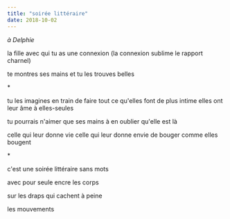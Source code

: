 ```yaml
---
title: "soirée littéraire"
date: 2018-10-02
---
```


*à Delphie*

la fille avec qui tu as une connexion
(la connexion sublime le rapport charnel)

te montres ses mains et tu les trouves belles

\*

tu les imagines en train de faire tout ce qu'elles font de plus intime
elles ont leur âme à elles-seules

tu pourrais n'aimer que ses mains
à en oublier qu'elle est là

celle qui leur donne vie
celle qui leur donne envie
de bouger comme elles bougent

\*

c'est une soirée littéraire sans mots

avec pour seule encre les corps

sur les draps qui cachent à peine

les mouvements
